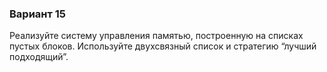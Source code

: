 ### Вариант 15

Реализуйте систему управления памятью, построенную на списках пустых блоков. Используйте
двухсвязный список и стратегию “лучший подходящий”.
